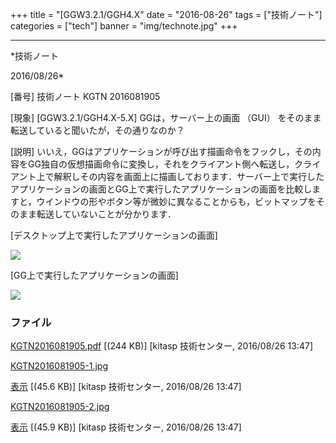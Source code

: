 ﻿+++
title = "[GGW3.2.1/GGH4.X"
date = "2016-08-26"
tags = ["技術ノート"]
categories = ["tech"]
banner = "img/technote.jpg"
+++

-----------------------------------------------------------------------------------------------------------------------------

*技術ノート

2016/08/26*


[番号]
技術ノート KGTN 2016081905

[現象]
[GGW3.2.1/GGH4.X-5.X] GGは，サーバー上の画面 （GUI）
をそのまま転送していると聞いたが，その通りなのか？

[説明]
いいえ，GGはアプリケーションが呼び出す描画命令をフックし，その内容をGG独自の仮想描画命令に変換し，それをクライアント側へ転送し，クライアント上で解釈しその内容を画面上に描画しております．サーバー上で実行したアプリケーションの画面とGG上で実行したアプリケーションの画面を比較しますと，ウインドウの形やボタン等が微妙に異なることからも，ビットマップをそのまま転送していないことが分かります．

[デスクトップ上で実行したアプリケーションの画面]

![](http://techreport.kitasp.net/attachments/download/2970/KGTN2016081905-1.jpg)

[GG上で実行したアプリケーションの画面]

![](http://techreport.kitasp.net/attachments/download/2970/KGTN2016081905-1.jpg)


### ファイル

 
 


[KGTN2016081905.pdf](http://techreport.kitasp.net/attachments/download/2969/KGTN2016081905.pdf)
 [(244 KB)] [kitasp 技術センター, 2016/08/26
13:47]

[KGTN2016081905-1.jpg](http://techreport.kitasp.net/attachments/download/2970/KGTN2016081905-1.jpg)

[表示](http://techreport.kitasp.net/attachments/2970/KGTN2016081905-1.jpg "表示")
 [(45.6 KB)] [kitasp 技術センター, 2016/08/26
13:47]

[KGTN2016081905-2.jpg](http://techreport.kitasp.net/attachments/download/2971/KGTN2016081905-2.jpg)

[表示](http://techreport.kitasp.net/attachments/2971/KGTN2016081905-2.jpg "表示")
 [(45.9 KB)] [kitasp 技術センター, 2016/08/26
13:47]


 


 

